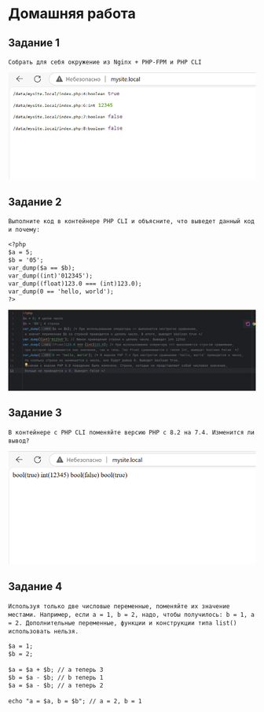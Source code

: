 # Домашняя работа
## Задание 1
`Собрать для себя окружение из Nginx + PHP-FPM и PHP CLI`

![скрин](res1.png)

## Задание 2
`Выполните код в контейнере PHP CLI и объясните, что выведет данный код и почему:`

```
<?php
$a = 5;
$b = '05';
var_dump($a == $b);
var_dump((int)'012345');
var_dump((float)123.0 === (int)123.0);
var_dump(0 == 'hello, world');
?>
```
![скрин](res4.png)

## Задание 3
`В контейнере с PHP CLI поменяйте версию PHP с 8.2 на 7.4. Изменится ли вывод?`

![скрин](res3.png)

## Задание 4
`Используя только две числовые переменные, поменяйте их значение местами. Например, если a = 1, b = 2, надо, чтобы получилось: b = 1, a = 2. Дополнительные переменные, функции и конструкции типа list() использовать нельзя.`
```
$a = 1;
$b = 2;

$a = $a + $b; // a теперь 3 
$b = $a - $b; // b теперь 1 
$a = $a - $b; // a теперь 2 

echo "a = $a, b = $b"; // a = 2, b = 1
```